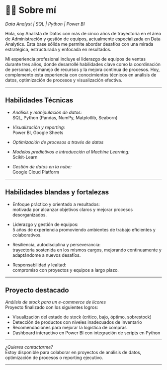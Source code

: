 # 👩‍💻 Sobre mí

*Data Analyst | SQL | Python | Power BI*

Hola, soy Analista de Datos con más de cinco años de trayectoria en el área de Administración y gestión de equipos, actualmente especializada en Data Analytics. Esta base sólida me permite abordar desafíos con una mirada estratégica, estructurada y enfocada en resultados.

Mi experiencia profesional incluye el liderazgo de equipos de ventas durante tres años, donde desarrollé habilidades clave como la coordinación de personas, el manejo de recursos y la mejora continua de procesos. Hoy, complemento esta experiencia con conocimientos técnicos en análisis de datos, optimización de procesos y visualización efectiva.

---

##  Habilidades Técnicas

-  *Análisis y manipulación de datos:*  
  SQL, Python (Pandas, NumPy, Matplotlib, Seaborn)

-  *Visualización y reporting:*  
  Power BI, Google Sheets

-  *Optimización de procesos a través de datos*

-  *Modelos predictivos e introducción al Machine Learning:*  
  Scikit-Learn

-  *Gestión de datos en la nube:*  
  Google Cloud Platform

---

## Habilidades blandas y fortalezas

-  Enfoque práctico y orientado a resultados:  
  motivada por alcanzar objetivos claros y mejorar procesos desorganizados.

-  Liderazgo y gestión de equipos:  
  5 años de experiencia promoviendo ambientes de trabajo eficientes y colaborativos.

-  Resiliencia, autodisciplina y perseverancia:  
  trayectoria sostenida en los mismos cargos, mejorando continuamente y adaptándome a nuevos desafíos.

-  Responsabilidad y lealtad:  
  compromiso con proyectos y equipos a largo plazo.

---

##  Proyecto destacado

*Análisis de stock para un e-commerce de licores*  
Proyecto finalizado con los siguientes logros:

- Visualización del estado de stock (crítico, bajo, óptimo, sobrestock)
- Detección de productos con niveles inadecuados de inventario
- Recomendaciones para mejorar la logística de compras
- Dashboard interactivo en Power BI con integración de scripts en Python

---

 *¿Quieres contactarme?*  
Estoy disponible para colaborar en proyectos de análisis de datos, optimización de procesos o reporting ejecutivo.

---

<!---
Jenny020202/Jenny020202 is a ✨ special ✨ repository because its `README.md` (this file) appears on your GitHub profile.
You can click the Preview link to take a look at your changes.
--->
